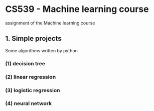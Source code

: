
# CS539 - Machine learning course
assignment of the Machine learning course
## 1. Simple projects
Some algorithms written by python
### (1) decision tree
### (2) linear regression
### (3) logistic regression
### (4) neural network

